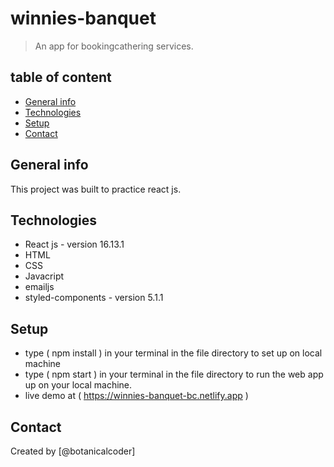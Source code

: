 # winnies-banquet

> An app for bookingcathering services.

## table of content
* [General info](#general-info)
* [Technologies](#technologies)
* [Setup](#setup)
* [Contact](#contact)


## General info

 This project was built to practice react js.


## Technologies
  * React js - version 16.13.1
  * HTML
  * CSS
  * Javacript
  * emailjs
  * styled-components - version 5.1.1

## Setup

 * type ( npm install ) in your terminal in the file directory to set up on local machine 
 * type ( npm start ) in your terminal in the file directory to run the web app up on your local machine.
 * live demo at ( https://winnies-banquet-bc.netlify.app )

## Contact
Created by [@botanicalcoder]
